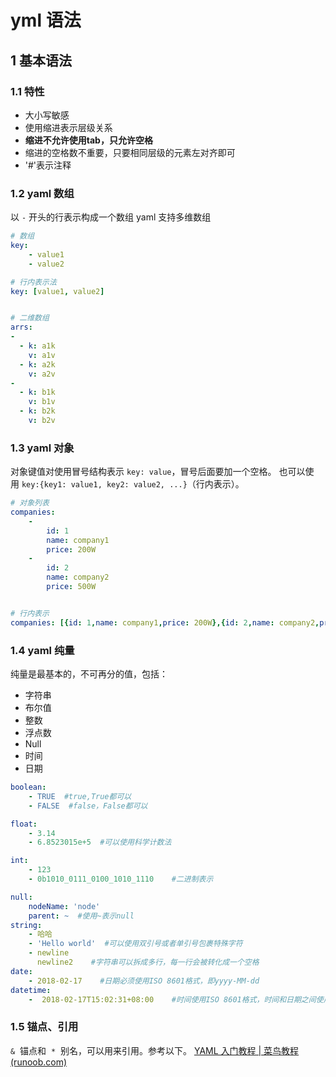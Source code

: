 # yml 语法

## 1 基本语法

### 1.1 特性
-   大小写敏感
-   使用缩进表示层级关系
-   **缩进不允许使用tab，只允许空格**
-   缩进的空格数不重要，只要相同层级的元素左对齐即可
-   '#'表示注释

### 1.2 yaml 数组
以 `-` 开头的行表示构成一个数组
yaml 支持多维数组

```yaml
# 数组
key: 
    - value1
    - value2

# 行内表示法
key: [value1, value2]


# 二维数组
arrs:  
-  
  - k: a1k  
	v: a1v  
  - k: a2k  
	v: a2v  
-  
  - k: b1k  
	v: b1v  
  - k: b2k  
	v: b2v

```

### 1.3 yaml 对象
对象键值对使用冒号结构表示 `key: value`，冒号后面要加一个空格。
也可以使用 `key:{key1: value1, key2: value2, ...}`（行内表示）。

```yaml
# 对象列表
companies:
    -
        id: 1
        name: company1
        price: 200W
    -
        id: 2
        name: company2
        price: 500W


# 行内表示
companies: [{id: 1,name: company1,price: 200W},{id: 2,name: company2,price: 500W}]
```


### 1.4 yaml 纯量
纯量是最基本的，不可再分的值，包括：
-   字符串
-   布尔值
-   整数
-   浮点数
-   Null
-   时间
-   日期

```yaml
boolean: 
    - TRUE  #true,True都可以
    - FALSE  #false，False都可以

float:
    - 3.14
    - 6.8523015e+5  #可以使用科学计数法

int:
    - 123
    - 0b1010_0111_0100_1010_1110    #二进制表示

null:
    nodeName: 'node'
    parent: ~  #使用~表示null
string:
    - 哈哈
    - 'Hello world'  #可以使用双引号或者单引号包裹特殊字符
    - newline
      newline2    #字符串可以拆成多行，每一行会被转化成一个空格
date:
    - 2018-02-17    #日期必须使用ISO 8601格式，即yyyy-MM-dd
datetime: 
    -  2018-02-17T15:02:31+08:00    #时间使用ISO 8601格式，时间和日期之间使用T连接，最后使用+代表时区
```

### 1.5 锚点、引用
`&`  锚点和  `*`  别名，可以用来引用。参考以下。
[YAML 入门教程 | 菜鸟教程 (runoob.com)](https://www.runoob.com/w3cnote/yaml-intro.html)






